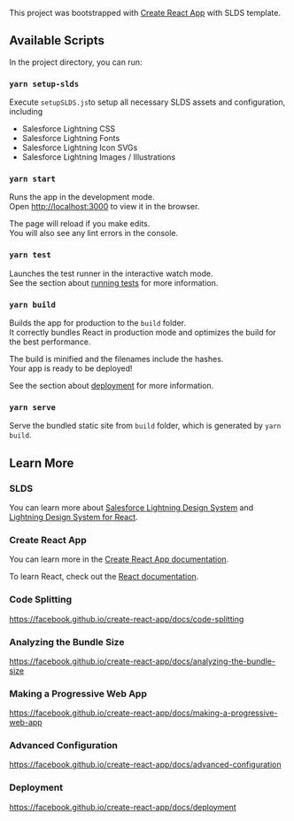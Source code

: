 This project was bootstrapped with [Create React App](https://github.com/facebook/create-react-app) with SLDS template.

## Available Scripts

In the project directory, you can run:

### `yarn setup-slds`

Execute `setupSLDS.js`to setup all necessary SLDS assets and configuration, including<br />

- Salesforce Lightning CSS
- Salesforce Lightning Fonts
- Salesforce Lightning Icon SVGs
- Salesforce Lightning Images / Illustrations

### `yarn start`

Runs the app in the development mode.<br />
Open [http://localhost:3000](http://localhost:3000) to view it in the browser.

The page will reload if you make edits.<br />
You will also see any lint errors in the console.

### `yarn test`

Launches the test runner in the interactive watch mode.<br />
See the section about [running tests](https://facebook.github.io/create-react-app/docs/running-tests) for more information.

### `yarn build`

Builds the app for production to the `build` folder.<br />
It correctly bundles React in production mode and optimizes the build for the best performance.

The build is minified and the filenames include the hashes.<br />
Your app is ready to be deployed!

See the section about [deployment](https://facebook.github.io/create-react-app/docs/deployment) for more information.

### `yarn serve`

Serve the bundled static site from `build` folder, which is generated by `yarn build`.

## Learn More

### SLDS

You can learn more about [Salesforce Lightning Design System](https://www.lightningdesignsystem.com/) and [Lightning Design System for React](https://react.lightningdesignsystem.com/).

### Create React App

You can learn more in the [Create React App documentation](https://facebook.github.io/create-react-app/docs/getting-started).

To learn React, check out the [React documentation](https://reactjs.org/).

### Code Splitting

https://facebook.github.io/create-react-app/docs/code-splitting

### Analyzing the Bundle Size

https://facebook.github.io/create-react-app/docs/analyzing-the-bundle-size

### Making a Progressive Web App

https://facebook.github.io/create-react-app/docs/making-a-progressive-web-app

### Advanced Configuration

https://facebook.github.io/create-react-app/docs/advanced-configuration

### Deployment

https://facebook.github.io/create-react-app/docs/deployment
